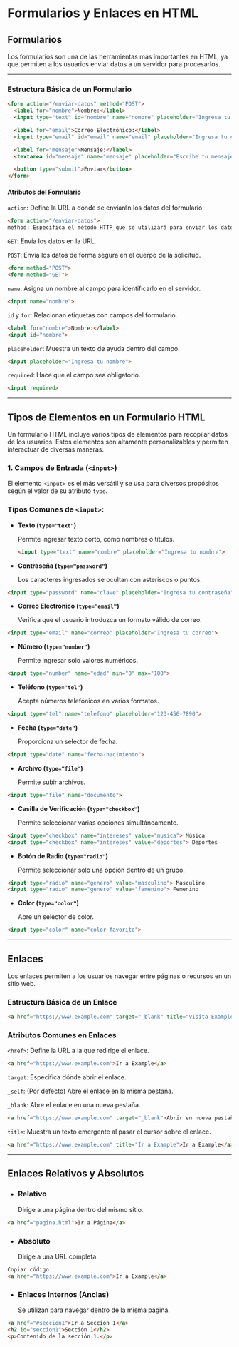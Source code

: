 # Formularios y Enlaces en HTML

## Formularios

Los formularios son una de las herramientas más importantes en HTML, ya que permiten a los usuarios enviar datos a un servidor para procesarlos.

---

### Estructura Básica de un Formulario

```html
<form action="/enviar-datos" method="POST">
  <label for="nombre">Nombre:</label>
  <input type="text" id="nombre" name="nombre" placeholder="Ingresa tu nombre">

  <label for="email">Correo Electrónico:</label>
  <input type="email" id="email" name="email" placeholder="Ingresa tu correo">

  <label for="mensaje">Mensaje:</label>
  <textarea id="mensaje" name="mensaje" placeholder="Escribe tu mensaje"></textarea>

  <button type="submit">Enviar</button>
</form>
```

#### Atributos del Formulario

`action`: Define la URL a donde se enviarán los datos del formulario.

```html
<form action="/enviar-datos">
method: Especifica el método HTTP que se utilizará para enviar los datos:
```

`GET`: Envía los datos en la URL.

`POST`: Envía los datos de forma segura en el cuerpo de la solicitud.

```html
<form method="POST">
<form method="GET">
```

`name`: Asigna un nombre al campo para identificarlo en el servidor.

```html
<input name="nombre">
```

`id` y `for`: Relacionan etiquetas <label> con campos del formulario.

```html
<label for="nombre">Nombre:</label>
<input id="nombre">
```

`placeholder`: Muestra un texto de ayuda dentro del campo.

```html
<input placeholder="Ingresa tu nombre">
```

`required`: Hace que el campo sea obligatorio.

```html
<input required>
```

---

## Tipos de Elementos en un Formulario HTML

Un formulario HTML incluye varios tipos de elementos para recopilar datos de los usuarios. Estos elementos son altamente personalizables y permiten interactuar de diversas maneras.


### 1. **Campos de Entrada (`<input>`)**

El elemento `<input>` es el más versátil y se usa para diversos propósitos según el valor de su atributo `type`.

### Tipos Comunes de `<input>`:

- **Texto (`type="text"`)**  

  Permite ingresar texto corto, como nombres o títulos.  
  ```html
  <input type="text" name="nombre" placeholder="Ingresa tu nombre">
  ```
  
- **Contraseña (`type="password"`)**

  Los caracteres ingresados se ocultan con asteriscos o puntos.

```html
<input type="password" name="clave" placeholder="Ingresa tu contraseña">
```

- **Correo Electrónico (`type="email"`)**

  Verifica que el usuario introduzca un formato válido de correo.

```html
<input type="email" name="correo" placeholder="Ingresa tu correo">
```

- **Número (`type="number"`)**

  Permite ingresar solo valores numéricos.

```html
<input type="number" name="edad" min="0" max="100">
```

- **Teléfono (`type="tel"`)**

  Acepta números telefónicos en varios formatos.

```html
<input type="tel" name="telefono" placeholder="123-456-7890">
```

- **Fecha (`type="date"`)**

  Proporciona un selector de fecha.

```html
<input type="date" name="fecha-nacimiento">
```

- **Archivo (`type="file"`)**
  
  Permite subir archivos.

```html
<input type="file" name="documento">
```

- **Casilla de Verificación (`type="checkbox"`)**
  
  Permite seleccionar varias opciones simultáneamente.

```html
<input type="checkbox" name="intereses" value="musica"> Música
<input type="checkbox" name="intereses" value="deportes"> Deportes
```

- **Botón de Radio (`type="radio"`)**

  Permite seleccionar solo una opción dentro de un grupo.

```html
<input type="radio" name="genero" value="masculino"> Masculino
<input type="radio" name="genero" value="femenino"> Femenino
```

- **Color (`type="color"`)**
  
  Abre un selector de color.

```html
<input type="color" name="color-favorito">
```

---

## Enlaces

Los enlaces permiten a los usuarios navegar entre páginas o recursos en un sitio web.

### Estructura Básica de un Enlace

```html
<a href="https://www.example.com" target="_blank" title="Visita Example">Ir a Example</a>
```

### Atributos Comunes en Enlaces

`<href>`: Define la URL a la que redirige el enlace.

```html
<a href="https://www.example.com">Ir a Example</a>
```

`target`: Especifica dónde abrir el enlace.

`_self`: (Por defecto) Abre el enlace en la misma pestaña.

`_blank`: Abre el enlace en una nueva pestaña.

```html
<a href="https://www.example.com" target="_blank">Abrir en nueva pestaña</a>
```

`title`: Muestra un texto emergente al pasar el cursor sobre el enlace.

```html
<a href="https://www.example.com" title="Ir a Example">Ir a Example</a>
```

---

## Enlaces Relativos y Absolutos

- ### Relativo
  
  Dirige a una página dentro del mismo sitio.

```html
<a href="pagina.html">Ir a Página</a>
```

- ### Absoluto

  Dirige a una URL completa.

```html
Copiar código
<a href="https://www.example.com">Ir a Example</a>
```

- ### Enlaces Internos (Anclas)
  
  Se utilizan para navegar dentro de la misma página.

```html
<a href="#seccion1">Ir a Sección 1</a>
<h2 id="seccion1">Sección 1</h2>
<p>Contenido de la sección 1.</p>
```
